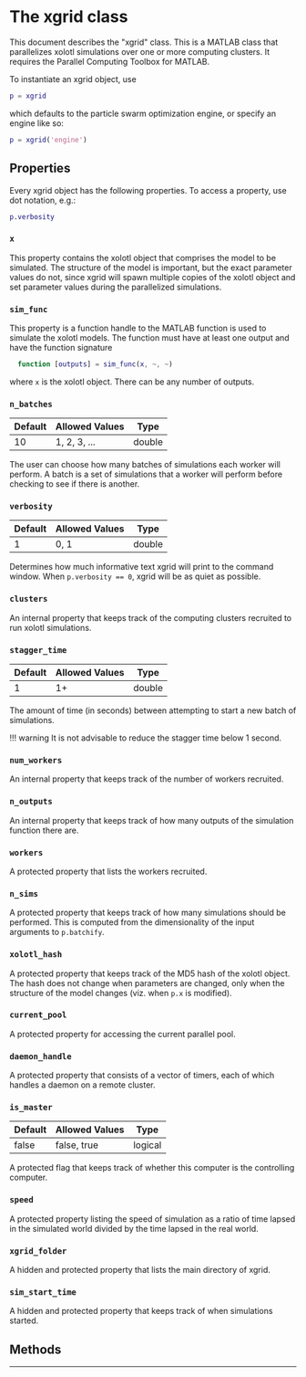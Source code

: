 # The xgrid class

This document describes the "xgrid" class.
This is a MATLAB class that parallelizes xolotl simulations over one or more computing clusters.
It requires the Parallel Computing Toolbox for MATLAB.

To instantiate an xgrid object, use

```matlab
p = xgrid
```

which defaults to the particle swarm optimization engine,
or specify an engine like so:

```matlab
p = xgrid('engine')
```

## Properties

Every xgrid object has the following properties.
To access a property, use dot notation, e.g.:

```matlab
p.verbosity
```

### `x`
This property contains the xolotl object that comprises the model to be simulated.
The structure of the model is important, but the exact parameter values do not,
since xgrid will spawn multiple copies of the xolotl object
and set parameter values during the parallelized simulations.

### `sim_func`
This property is a function handle to the MATLAB function is used to simulate the xolotl models.
The function must have at least one output and have the function signature

```matlab
  function [outputs] = sim_func(x, ~, ~)
```

where `x` is the xolotl object.
There can be any number of outputs.

### `n_batches`

| Default | Allowed Values | Type |
| ------- | -------------- | ---- |
| 10      | 1, 2, 3, ...   | double |

The user can choose how many batches of simulations each worker will perform.
A batch is a set of simulations that a worker will perform
before checking to see if there is another.

### `verbosity`

| Default | Allowed Values | Type |
| ------- | -------------- | ---- |
| 1      | 0, 1   | double |

Determines how much informative text xgrid will print to the command window.
When `p.verbosity == 0`, xgrid will be as quiet as possible.

### `clusters`

An internal property that keeps track of the computing clusters recruited to run xolotl simulations.

### `stagger_time`

| Default | Allowed Values | Type |
| ------- | -------------- | ---- |
| 1      | 1+  | double |

The amount of time (in seconds) between attempting to start a new batch of simulations.

!!! warning
It is not advisable to reduce the stagger time below 1 second.

### `num_workers`
An internal property that keeps track of the number of workers recruited.

### `n_outputs`
An internal property that keeps track of how many outputs of the simulation function there are.

### `workers`
A protected property that lists the workers recruited.

### `n_sims`
A protected property that keeps track of how many simulations should be performed.
This is computed from the dimensionality of the input arguments to `p.batchify`.

### `xolotl_hash`
A protected property that keeps track of the MD5 hash of the xolotl object.
The hash does not change when parameters are changed,
only when the structure of the model changes
(viz. when `p.x` is modified).

### `current_pool`
A protected property for accessing the current parallel pool.

### `daemon_handle`
A protected property that consists of a vector of timers,
each of which handles a daemon on a remote cluster.

### `is_master`

| Default | Allowed Values | Type |
| ------- | -------------- | ---- |
| false      | false, true  | logical |

A protected flag that keeps track of whether this computer is the controlling computer.

### `speed`
A protected property listing the speed of simulation
as a ratio of time lapsed in the simulated world divided by the time lapsed in the real world.

### `xgrid_folder`
A hidden and protected property that lists the main directory of xgrid.

### `sim_start_time`
A hidden and protected property that keeps track of when simulations started.

## Methods

-------
